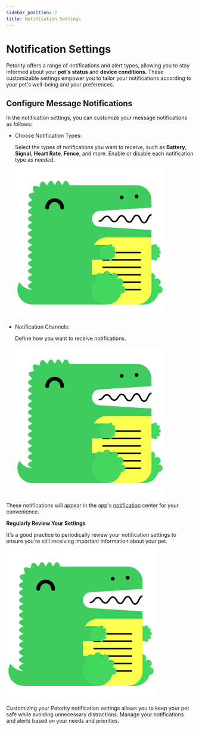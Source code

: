```yaml
---
sidebar_position: 2
title: Notification Settings
---
```


# Notification Settings
Petority offers a range of notifications and alert types, allowing you to stay informed about your **pet's status** and **device conditions**. These customizable settings empower you to tailor your notifications according to your pet's well-being and your preferences. 
## Configure Message Notifications
In the notification settings, you can customize your message notifications as follows:

+ Choose Notification Types: 

	Select the types of notifications you want to receive, such as **Battery**, **Signal**, **Heart Rate**, **Fence**, and more. Enable or disable each notification type as needed.

	![type](/img/logo.svg)

+ Notification Channels:

	Define how you want to receive notifications.

	![sound&shake](/img/logo.svg)

These notifications will appear in the app's [notification](/docs/petority/notifications) center for your convenience.

**Regularly Review Your Settings**

It's a good practice to periodically review your notification settings to ensure you're still receiving important information about your pet.

![sound&shake](/img/logo.svg)

Customizing your Petority notification settings allows you to keep your pet safe while avoiding unnecessary distractions. Manage your notifications and alerts based on your needs and priorities.